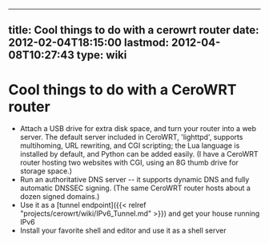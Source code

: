
---
title: Cool things to do with a cerowrt router
date: 2012-02-04T18:15:00
lastmod: 2012-04-08T10:27:43
type: wiki
---
Cool things to do with a CeroWRT router
=======================================

-   Attach a USB drive for extra disk space, and turn your router into a
    web server. The default server included in CeroWRT, 'lighttpd',
    supports multihoming, URL rewriting, and CGI scripting; the Lua
    language is installed by default, and Python can be added easily. (I
    have a CeroWRT router hosting two websites with CGI, using an 8G
    thumb drive for storage space.)
-   Run an authoritative DNS server -- it supports dynamic DNS and fully
    automatic DNSSEC signing. (The same CeroWRT router hosts about a
    dozen signed domains.)
-   Use it as a [tunnel endpoint]({{< relref "projects/cerowrt/wiki/IPv6_Tunnel.md" >}}) and get your
    house running IPv6
-   Install your favorite shell and editor and use it as a shell server

